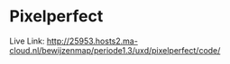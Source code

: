 # Pixelperfect

Live Link: http://25953.hosts2.ma-cloud.nl/bewijzenmap/periode1.3/uxd/pixelperfect/code/
